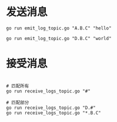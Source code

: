 # 发送消息

```shell
go run emit_log_topic.go "A.B.C" "hello"

go run emit_log_topic.go "D.B.C" "world"
```

# 接受消息
```shell

# 匹配所有
go run receive_logs_topic.go "#"

# 匹配部分
go run receive_logs_topic.go "D.#"
go run receive_logs_topic.go "*.B.C"
```